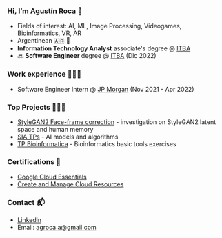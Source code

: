 ### Hi, I’m Agustín Roca 👋
- Fields of interest: AI, ML, Image Processing, Videogames, Bioinformatics, VR, AR
- Argentinean 🇦🇷 🧉
- **Information Technology Analyst** associate's degree @ [ITBA](https://www.itba.edu.ar)
- 🔜 **Software Engineer** degree @ [ITBA](https://www.itba.edu.ar) (Dic 2022)

### Work experience 👨🏻‍🔧
- Software Engineer Intern @ [JP Morgan](https://www.jpmorgan.com/AR/en/about-us) (Nov 2021 - Apr 2022)

### Top Projects 👨🏻‍🎨
- [StyleGAN2 Face-frame correction](https://github.com/AgustinRoca/StyleGAN2-FaceFrameCorrection) - investigation on StyleGAN2 latent space and human memory
- [SIA TPs](https://github.com/JuanGriggio/SIA-Group5) - AI models and algorithms
- [TP Bioinformatica](https://github.com/AgustinRoca/TP-Bioinformatica) - Bioinformatics basic tools exercises

### Certifications 🪪
- [Google Cloud Essentials](https://www.cloudskillsboost.google/public_profiles/b052fff1-74ce-41be-8abe-b74ffcb2423d/badges/1757114)
- [Create and Manage Cloud Resources](https://www.cloudskillsboost.google/public_profiles/b052fff1-74ce-41be-8abe-b74ffcb2423d/badges/1785023)

### Contact 📬
- [Linkedin](https://www.linkedin.com/in/agroca)
- Email: agroca.a@gmail.com
